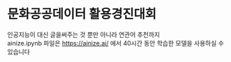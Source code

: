 # 문화공공데이터 활용경진대회
 인공지능이 대신 글을써주는 것 뿐만 아니라 연관어 추천까지  
 ainize.ipynb 파일은 https://ainize.ai/ 에서 40시간 동안 학습한 모델을 사용하실 수 있습니다
